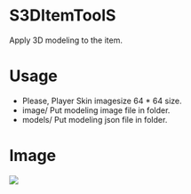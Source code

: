 # S3DItemToolS
Apply 3D modeling to the item.

# Usage
- Please, Player Skin imagesize 64 * 64 size.
- image/ Put modeling image file in folder.
- models/ Put modeling json file in folder.

# Image
![](https://raw.githubusercontent.com/GodVas/S3DItemToolS/master/image.jpg)
